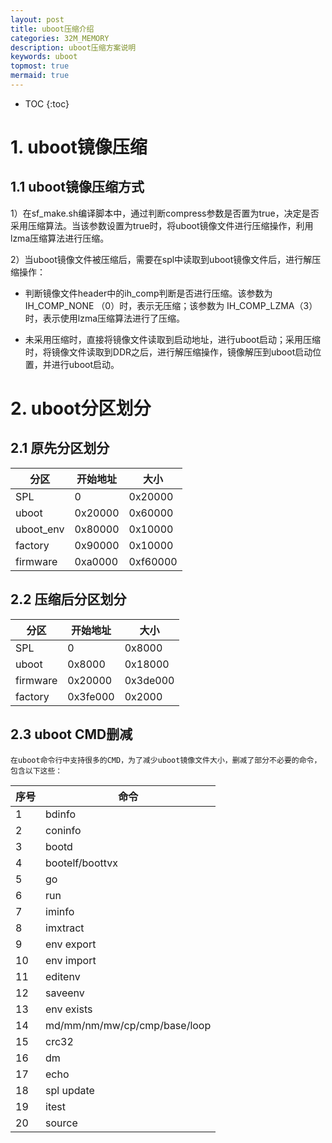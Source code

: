 ```yaml
---
layout: post
title: uboot压缩介绍
categories: 32M_MEMORY
description: uboot压缩方案说明
keywords: uboot
topmost: true
mermaid: true
---
```


* TOC
{:toc}


# 1. uboot镜像压缩

## 1.1 uboot镜像压缩方式

1）在sf_make.sh编译脚本中，通过判断compress参数是否置为true，决定是否采用压缩算法。当该参数设置为true时，将uboot镜像文件进行压缩操作，利用lzma压缩算法进行压缩。

2）当uboot镜像文件被压缩后，需要在spl中读取到uboot镜像文件后，进行解压缩操作：

- 判断镜像文件header中的ih_comp判断是否进行压缩。该参数为IH_COMP_NONE （0）时，表示无压缩；该参数为 IH_COMP_LZMA（3）时，表示使用lzma压缩算法进行了压缩。

- 未采用压缩时，直接将镜像文件读取到启动地址，进行uboot启动；采用压缩时，将镜像文件读取到DDR之后，进行解压缩操作，镜像解压到uboot启动位置，并进行uboot启动。

# 2. uboot分区划分

## 2.1 原先分区划分


| 分区 | 开始地址 | 大小 |
| ------ | ------ | ------ |
| SPL | 0 | 0x20000 |
| uboot | 0x20000 | 0x60000 |
| uboot_env | 0x80000 | 0x10000 |
| factory | 0x90000 | 0x10000 |
| firmware | 0xa0000 | 0xf60000 |

## 2.2 压缩后分区划分


| 分区 | 开始地址 | 大小 |
| ------ | ------ | ------ |
| SPL | 0 | 0x8000 |
| uboot | 0x8000 | 0x18000 |
| firmware | 0x20000 | 0x3de000 |
| factory | 0x3fe000 | 0x2000 |

## 2.3 uboot CMD删减
	在uboot命令行中支持很多的CMD，为了减少uboot镜像文件大小，删减了部分不必要的命令，包含以下这些：


| 序号 | 命令 |
| ------ | ------ |
| 1 | bdinfo |
| 2 | coninfo |
| 3 | bootd |
| 4 | bootelf/boottvx |
| 5 | go |
| 6 | run |
| 7 | iminfo |
| 8 | imxtract |
| 9 | env export |
| 10 | env import |
| 11 | editenv |
| 12 | saveenv |
| 13 | env exists |
| 14 | md/mm/nm/mw/cp/cmp/base/loop |
| 15 | crc32 |
| 16 | dm |
| 17 | echo |
| 18 | spl update |
| 19 | itest |
| 20 | source |


